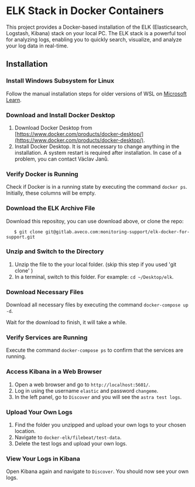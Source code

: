 # ELK Stack in Docker Containers

This project provides a Docker-based installation of the ELK (Elasticsearch, Logstash, Kibana) stack on your local PC. The ELK stack is a powerful tool for analyzing logs, enabling you to quickly search, visualize, and analyze your log data in real-time.

## Installation

### Install Windows Subsystem for Linux

Follow the manual installation steps for older versions of WSL on [Microsoft Learn](https://docs.microsoft.com/en-us/windows/wsl/install-manual).

### Download and Install Docker Desktop

1. Download Docker Desktop from [https://www.docker.com/products/docker-desktop/](https://www.docker.com/products/docker-desktop/).
2. Install Docker Desktop. It is not necessary to change anything in the installation. A system restart is required after installation. In case of a problem, you can contact Václav Janů.

### Verify Docker is Running

Check if Docker is in a running state by executing the command `docker ps`. Initially, these columns will be empty.

### Download the ELK Archive File

Download this repositoy, you can use download above, or clone the repo:
 ```console
    $ git clone git@gitlab.aveco.com:monitoring-support/elk-docker-for-support.git
 ```

### Unzip and Switch to the Directory

1. Unzip the file to the your local folder. (skip this step if you used 'git clone' )
2. In a terminal, switch to this folder. For example: `cd ~/Desktop/elk`.

### Download Necessary Files

Download all necessary files by executing the command `docker-compose up -d`.

Wait for the download to finish, it will take a while.

### Verify Services are Running

Execute the command `docker-compose ps` to confirm that the services are running.

### Access Kibana in a Web Browser

1. Open a web browser and go to `http://localhost:5601/`.
2. Log in using the username `elastic` and password `changeme`.
3. In the left panel, go to `Discover` and you will see the `astra test logs`.

### Upload Your Own Logs

1. Find the folder you unzipped and upload your own logs to your chosen location.
2. Navigate to `docker-elk/filebeat/test-data`.
3. Delete the test logs and upload your own logs.

### View Your Logs in Kibana

Open Kibana again and navigate to `Discover`. You should now see your own logs.